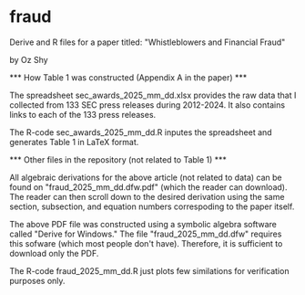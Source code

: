 # fraud
Derive and R files for a paper titled: "Whistleblowers and Financial Fraud"

by Oz Shy

*** How Table 1 was constructed (Appendix A in the paper) ***

The spreadsheet sec_awards_2025_mm_dd.xlsx provides the raw data that I collected from 133 SEC press releases during 2012-2024. It also contains links to each of the 133 press releases. 

The R-code sec_awards_2025_mm_dd.R inputes the spreadsheet and generates Table 1 in LaTeX format. 

*** Other files in the repository (not related to Table 1) ***

All algebraic derivations for the above article (not related to data) can be found on "fraud_2025_mm_dd.dfw.pdf" (which the reader can download). The reader can then scroll down to the desired derivation using the same section, subsection, and equation numbers correspoding to the paper itself.

The above PDF file was constructed using a symbolic algebra software called "Derive for Windows." The file "fraud_2025_mm_dd.dfw" requires this sofware (which most people don't have). Therefore, it is sufficient  to download only the PDF.

The R-code fraud_2025_mm_dd.R just plots few similations for verification purposes only. 


